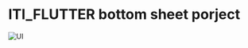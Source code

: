 # ITI_FLUTTER bottom sheet porject


![UI](https://github.com/user-attachments/assets/75c14c55-5a28-40ed-9869-f2e3f0fcb15e)
